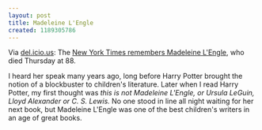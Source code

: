 ```yaml
---
layout: post
title: Madeleine L'Engle
created: 1189305786
---
```

Via [del.icio.us](http://www.mcdemarco.net/aggregator/sources/24):  The [New York Times remembers Madeleine L'Engle](http://www.nytimes.com/2007/09/08/books/07cnd-lengle.html?pagewanted=1&ei=5087%0A&em&en=9efcbc9f1c736256&ex=1189396800), who died Thursday at 88.<!--break-->

I heard her speak many years ago, long before Harry Potter brought the notion of a blockbuster to children's literature.  Later when I read Harry Potter, my first thought was *this is not Madeleine L'Engle, or Ursula LeGuin, Lloyd Alexander or C. S. Lewis.*  No one stood in line all night waiting for her next book, but Madeleine L'Engle was one of the best children's writers in an age of great books.
